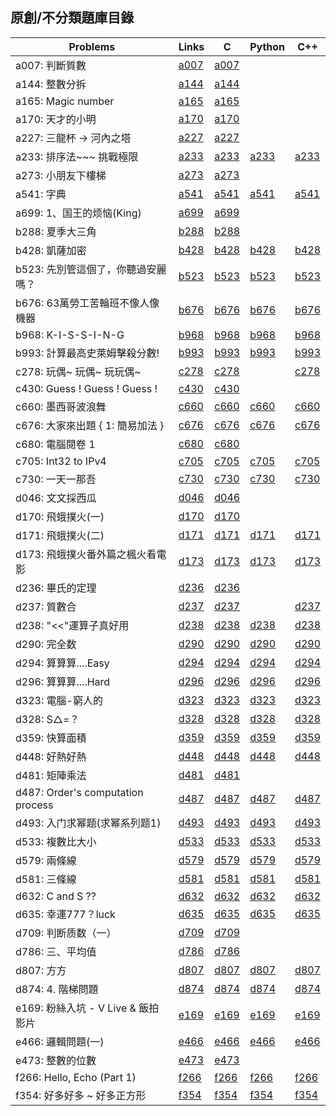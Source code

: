 ## 原創/不分類題庫目錄

|Problems|Links|C|Python|C++|
|-|-|-|-|-|
|a007: 判斷質數|[a007](Contents/a007/a007.md)|[a007](Contents/a007/a007.c)|||
|a144: 整數分拆|[a144](Contents/a144/a144.md)|[a144](Contents/a144/a144.c)|||
|a165: Magic number|[a165](Contents/a165/a165.md)|[a165](Contents/a165/a165.c)|||
|a170: 天才的小明|[a170](Contents/a170/a170.md)|[a170](Contents/a170/a170.c)|||
|a227: 三龍杯 -> 河內之塔|[a227](Contents/a227/a227.md)|[a227](Contents/a227/a227.c)|||
|a233: 排序法~~~ 挑戰極限|[a233](Contents/a233/a233.md)|[a233](Contents/a233/a233.c)|[a233](Contents/a233/a233.py)|[a233](Contents/a233/a233.cpp)|
|a273: 小朋友下樓梯|[a273](Contents/a273/a273.md)|[a273](Contents/a273/a273.c)|||
|a541: 字典|[a541](Contents/a541/a541.md)|[a541](Contents/a541/a541.c)|[a541](Contents/a541/a541.py)|[a541](Contents/a541/a541.cpp)|
|a699: 1、国王的烦恼(King)|[a699](Contents/a699/a699.md)|[a699](Contents/a699/a699.c)|||
|b288: 夏季大三角|[b288](Contents/b288/b288.md)|[b288](Contents/b288/b288.c)|||
|b428: 凱薩加密|[b428](Contents/b428/b428.md)|[b428](Contents/b428/b428.c)|[b428](Contents/b428/b428.py)|[b428](Contents/b428/b428.cpp)|
|b523: 先別管這個了，你聽過安麗嗎？|[b523](Contents/b523/b523.md)|[b523](Contents/b523/b523.c)|[b523](Contents/b523/b523.py)|[b523](Contents/b523/b523.cpp)|
|b676: 63萬勞工苦輪班不像人像機器|[b676](Contents/b676/b676.md)|[b676](Contents/b676/b676.c)|[b676](Contents/b676/b676.py)|[b676](Contents/b676/b676.cpp)|
|b968: K-I-S-S-I-N-G|[b968](Contents/b968/b968.md)|[b968](Contents/b968/b968.c)|[b968](Contents/b968/b968.py)|[b968](Contents/b968/b968.cpp)|
|b993: 計算最高史萊姆擊殺分數!|[b993](Contents/b993/b993.md)|[b993](Contents/b993/b993.c)|[b993](Contents/b993/b993.py)|[b993](Contents/b993/b993.cpp)|
|c278: 玩偶~ 玩偶~ 玩玩偶~|[c278](Contents/c278/c278.md)|[c278](Contents/c278/c278.c)||[c278](Contents/c278/c278.cpp)|
|c430: Guess ! Guess ! Guess !|[c430](Contents/c430/c430.md)|[c430](Contents/c430/c430.c)|||
|c660: 墨西哥波浪舞|[c660](Contents/c660/c660.md)|[c660](Contents/c660/c660.c)|[c660](Contents/c660/c660.py)|[c660](Contents/c660/c660.cpp)|
|c676: 大家來出題 { 1: 簡易加法 }|[c676](Contents/c676/c676.md)|[c676](Contents/c676/c676.c)|[c676](Contents/c676/c676.py)|[c676](Contents/c676/c676.cpp)|
|c680: 電腦閱卷 1|[c680](Contents/c680/c680.md)|[c680](Contents/c680/c680.c)|||
|c705: Int32 to IPv4|[c705](Contents/c705/c705.md)|[c705](Contents/c705/c705.c)|[c705](Contents/c705/c705.py)|[c705](Contents/c705/c705.cpp)|
|c730: 一天一那吾|[c730](Contents/c730/c730.md)|[c730](Contents/c730/c730.c)|[c730](Contents/c730/c730.py)|[c730](Contents/c730/c730.cpp)|
|d046: 文文採西瓜|[d046](Contents/d046/d046.md)|[d046](Contents/d046/d046.c)|||
|d170: 飛蛾撲火(一)|[d170](Contents/d170/d170.md)|[d170](Contents/d170/d170.c)|||
|d171: 飛蛾撲火(二)|[d171](Contents/d171/d171.md)|[d171](Contents/d171/d171.c)|[d171](Contents/d171/d171.py)|[d171](Contents/d171/d171.cpp)|
|d173: 飛蛾撲火番外篇之楓火看電影|[d173](Contents/d173/d173.md)|[d173](Contents/d173/d173.c)|[d173](Contents/d173/d173.py)|[d173](Contents/d173/d173.cpp)|
|d236: 畢氏的定理|[d236](Contents/d236/d236.md)|[d236](Contents/d236/d236.c)|||
|d237: 質數合|[d237](Contents/d237/d237.md)|[d237](Contents/d237/d237.c)||[d237](Contents/d237/d237.cpp)|
|d238: "<<"運算子真好用|[d238](Contents/d238/d238.md)|[d238](Contents/d238/d238.c)|[d238](Contents/d238/d238.py)|[d238](Contents/d238/d238.cpp)|
|d290: 完全数|[d290](Contents/d290/d290.md)|[d290](Contents/d290/d290.c)|[d290](Contents/d290/d290.py)|[d290](Contents/d290/d290.cpp)|
|d294: 算算算....Easy|[d294](Contents/d294/d294.md)|[d294](Contents/d294/d294.c)|[d294](Contents/d294/d294.py)|[d294](Contents/d294/d294.cpp)|
|d296: 算算算....Hard|[d296](Contents/d296/d296.md)|[d296](Contents/d296/d296.c)|[d296](Contents/d296/d296.py)|[d296](Contents/d296/d296.cpp)|
|d323: 電腦-窮人的|[d323](Contents/d323/d323.md)|[d323](Contents/d323/d323.c)|[d323](Contents/d323/d323.py)|[d323](Contents/d323/d323.cpp)|
|d328: S△=？|[d328](Contents/d328/d328.md)|[d328](Contents/d328/d328.c)|[d328](Contents/d328/d328.py)|[d328](Contents/d328/d328.cpp)|
|d359: 快算面積|[d359](Contents/d359/d359.md)|[d359](Contents/d359/d359.c)|[d359](Contents/d359/d359.py)|[d359](Contents/d359/d359.cpp)|
|d448: 好熱好熱|[d448](Contents/d448/d448.md)|[d448](Contents/d448/d448.c)|[d448](Contents/d448/d448.py)|[d448](Contents/d448/d448.cpp)|
|d481: 矩陣乘法|[d481](Contents/d481/d481.md)|[d481](Contents/d481/d481.c)|||
|d487: Order's computation process|[d487](Contents/d487/d487.md)|[d487](Contents/d487/d487.c)|[d487](Contents/d487/d487.py)|[d487](Contents/d487/d487.cpp)|
|d493: 入门求幂题(求幂系列题1)|[d493](Contents/d493/d493.md)|[d493](Contents/d493/d493.c)|[d493](Contents/d493/d493.py)|[d493](Contents/d493/d493.cpp)|
|d533: 複數比大小|[d533](Contents/d533/d533.md)|[d533](Contents/d533/d533.c)|[d533](Contents/d533/d533.py)|[d533](Contents/d533/d533.cpp)|
|d579: 兩條線|[d579](Contents/d579/d579.md)|[d579](Contents/d579/d579.c)|[d579](Contents/d579/d579.py)|[d579](Contents/d579/d579.cpp)|
|d581: 三條線|[d581](Contents/d581/d581.md)|[d581](Contents/d581/d581.c)|[d581](Contents/d581/d581.py)|[d581](Contents/d581/d581.cpp)|
|d632: C and S ??|[d632](Contents/d632/d632.md)|[d632](Contents/d632/d632.c)|[d632](Contents/d632/d632.py)|[d632](Contents/d632/d632.cpp)|
|d635: 幸運777？luck|[d635](Contents/d635/d635.md)|[d635](Contents/d635/d635.c)|[d635](Contents/d635/d635.py)|[d635](Contents/d635/d635.cpp)|
|d709: 判断质数（一）|[d709](Contents/d709/d709.md)|[d709](Contents/d709/d709.c)|||
|d786: 三、平均值|[d786](Contents/d786/d786.md)|[d786](Contents/d786/d786.c)|||
|d807: 方方|[d807](Contents/d807/d807.md)|[d807](Contents/d807/d807.c)|[d807](Contents/d807/d807.py)|[d807](Contents/d807/d807.cpp)|
|d874: 4. 階梯問題|[d874](Contents/d874/d874.md)|[d874](Contents/d874/d874.c)|[d874](Contents/d874/d874.py)|[d874](Contents/d874/d874.cpp)|
|e169: 粉絲入坑 - V Live & 飯拍影片|[e169](Contents/e169/e169.md)|[e169](Contents/e169/e169.c)|[e169](Contents/e169/e169.py)|[e169](Contents/e169/e169.cpp)|
|e466: 邏輯問題(一)|[e466](Contents/e466/e466.md)|[e466](Contents/e466/e466.c)|[e466](Contents/e466/e466.py)|[e466](Contents/e466/e466.cpp)|
|e473: 整數的位數|[e473](Contents/e473/e473.md)|[e473](Contents/e473/e473.c)|||
|f266: Hello, Echo (Part 1)|[f266](Contents/f266/f266.md)|[f266](Contents/f266/f266.c)|[f266](Contents/f266/f266.py)|[f266](Contents/f266/f266.cpp)|
|f354: 好多好多 ~ 好多正方形|[f354](Contents/f354/f354.md)|[f354](Contents/f354/f354.c)|[f354](Contents/f354/f354.py)|[f354](Contents/f354/f354.cpp)|
